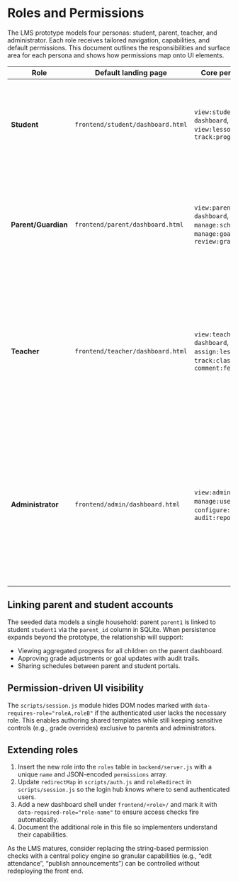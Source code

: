 # Roles and Permissions

The LMS prototype models four personas: student, parent, teacher, and administrator. Each role receives tailored navigation, capabilities, and default permissions. This document outlines the responsibilities and surface area for each persona and shows how permissions map onto UI elements.

| Role | Default landing page | Core permissions | Typical tasks |
|------|----------------------|------------------|---------------|
| **Student** | `frontend/student/dashboard.html` | `view:student-dashboard`, `view:lessons`, `track:progress` | View assigned lessons, launch activities, monitor daily focus items, and review recent achievements. |
| **Parent/Guardian** | `frontend/parent/dashboard.html` | `view:parent-dashboard`, `manage:schedule`, `manage:goals`, `review:grades` | Configure weekly lesson schedules, set completion targets, review attempt history, and override recorded grades when needed. |
| **Teacher** | `frontend/teacher/dashboard.html` | `view:teacher-dashboard`, `assign:lessons`, `track:class-progress`, `comment:feedback` | Plan assignments, monitor class progress (future feature), and provide qualitative feedback. The current prototype includes structural placeholders for these workflows. |
| **Administrator** | `frontend/admin/dashboard.html` | `view:admin-dashboard`, `manage:users`, `configure:curriculum`, `audit:reports` | Manage district-level accounts, control curriculum mappings, and audit compliance data. The present UI offers scaffolding for these controls, with data integrations slated for later iterations. |

## Linking parent and student accounts

The seeded data models a single household: parent `parent1` is linked to student `student1` via the `parent_id` column in SQLite. When persistence expands beyond the prototype, the relationship will support:

* Viewing aggregated progress for all children on the parent dashboard.
* Approving grade adjustments or goal updates with audit trails.
* Sharing schedules between parent and student portals.

## Permission-driven UI visibility

The `scripts/session.js` module hides DOM nodes marked with `data-requires-role="roleA,roleB"` if the authenticated user lacks the necessary role. This enables authoring shared templates while still keeping sensitive controls (e.g., grade overrides) exclusive to parents and administrators.

## Extending roles

1. Insert the new role into the `roles` table in `backend/server.js` with a unique `name` and JSON-encoded `permissions` array.
2. Update `redirectMap` in `scripts/auth.js` and `roleRedirect` in `scripts/session.js` so the login hub knows where to send authenticated users.
3. Add a new dashboard shell under `frontend/<role>/` and mark it with `data-required-role="role-name"` to ensure access checks fire automatically.
4. Document the additional role in this file so implementers understand their capabilities.

As the LMS matures, consider replacing the string-based permission checks with a central policy engine so granular capabilities (e.g., “edit attendance”, “publish announcements”) can be controlled without redeploying the front end.
